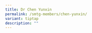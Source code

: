 ```yaml
---
title: Dr Chen Yunxin
permalink: /smtg-members/chen-yunxin/
variant: tiptap
description: ""
---
```

